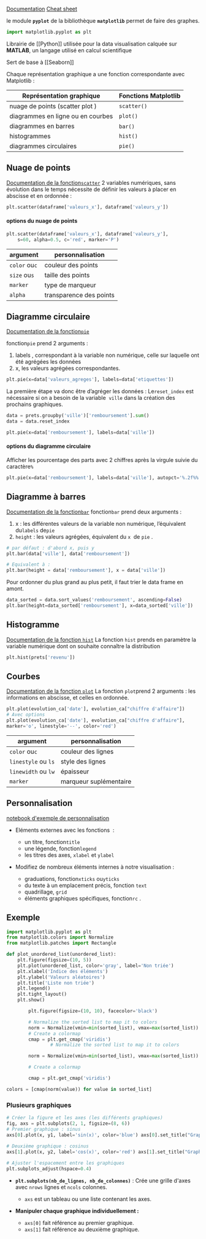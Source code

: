 [Documentation](https://matplotlib.org/3.5.0/index.html)
[Cheat sheet](matplotlib_cheatsheets.pdf)

le module **`pyplot`** de la bibliothèque **`matplotlib`** permet de faire des graphes.
```python
import matplotlib.pyplot as plt
```


Librairie de [[Python]] utilisée pour la data visualisation
calquée sur **MATLAB**, un langage utilisé en calcul scientifique 

Sert de base à [[Seaborn]]

Chaque représentation graphique a une fonction correspondante avec Matplotlib :

| Représentation graphique          | Fonctions Matplotlib |
| --------------------------------- | -------------------- |
| nuage de points (scatter plot )   | `scatter()`          |
| diagrammes en ligne ou en courbes | `plot()`             |
| diagrammes en barres              | `bar()`              |
| histogrammes                      | `hist()`             |
| diagrammes circulaires            | `pie()`              |

## Nuage de points
[Documentation de la fonction`scatter`](https://matplotlib.org/3.5.0/api/_as_gen/matplotlib.pyplot.scatter.html)
2 variables numériques, sans évolution dans le temps
nécessite de définir les valeurs à placer en abscisse et en ordonnée :
```python
plt.scatter(dataframe['valeurs_x'], dataframe['valeurs_y'])
```
#### options du nuage de points
```python
plt.scatter(dataframe['valeurs_x'], dataframe['valeurs_y'],
    s=60, alpha=0.5, c='red', marker='P')
```

| argument      | personnalisation        |
| ------------- | ----------------------- |
| `color` ou`c` | couleur des points      |
| `size` ou`s`  | taille des points       |
| `marker`      | type de marqueur        |
| `alpha`       | transparence des points |
## Diagramme circulaire
[Documentation de la fonction`pie`](https://matplotlib.org/stable/api/_as_gen/matplotlib.pyplot.pie.html)

fonction`pie` prend 2 arguments :
1. labels , correspondant à la variable non numérique, celle sur laquelle ont été agrégées les données
2. x, les valeurs agrégées correspondantes.
```python
plt.pie(x=data['valeurs_agreges'], labels=data['etiquettes'])
```

 La première étape va donc être d’agréger les données :
 Le`reset_index` est nécessaire si on a besoin de la variable  `ville` dans la création des prochains graphiques.
```python
data = prets.groupby('ville')['remboursement'].sum()
data = data.reset_index

plt.pie(x=data['remboursement'], labels=data['ville'])
```

#### options du diagramme circulaire
Afficher les pourcentage des parts avec 2 chiffres après la virgule suivie du caractère`%`
```python
plt.pie(x=data['remboursement'], labels=data['ville'], autopct='%.2f%%')
```


## Diagramme à barres
[Documentation de la fonction`bar`](https://matplotlib.org/3.5.0/api/_as_gen/matplotlib.pyplot.bar.html)
fonction`bar` prend deux arguments :

1. x : les différentes valeurs de la variable non numérique, l’équivalent du`labels` de`pie`
2. `height` : les valeurs agrégées, équivalent du `x`  de `pie` .

```python
# par défaut : d'abord x, puis y
plt.bar(data['ville'], data['remboursement'])

# Equivalent à :
plt.bar(height = data['remboursement'], x = data['ville'])
```

Pour ordonner du plus grand au plus petit, il faut trier le data frame en amont.
```python
data_sorted = data.sort_values('remboursement', ascending=False)
plt.bar(height=data_sorted['remboursement'], x=data_sorted['ville'])
```

## Histogramme
[Documentation de la fonction `hist`](https://matplotlib.org/3.5.0/api/_as_gen/matplotlib.pyplot.hist.html)
La fonction `hist` prends en paramètre la variable numérique dont on souhaite connaître la distribution
```python
plt.hist(prets['revenu'])
```

## Courbes
[Documentation de la fonction `plot`](https://nbviewer.org/urls/gist.githubusercontent.com/Jwink3101/e6b57eba3beca4b05ec146d9e38fc839/raw/f486ca3dcad44c33fc4e7ddedc1f83b82c02b492/Matplotlib_Cheatsheet)
La fonction `plot`prend 2 arguments : les informations en abscisse, et celles en ordonnée.
```python
plt.plot(evolution_ca['date'], evolution_ca["chiffre d'affaire"])
# Avec options
plt.plot(evolution_ca['date'], evolution_ca["chiffre d'affaire"],
marker='o', linestyle='--', color='red')
```

| argument      | personnalisation        |
| ------------- | ----------------------- |
| `color` ou`c` | couleur des lignes      |
| `linestyle` ou `ls`  | style des lignes       |
| `linewidth` ou `lw`     | épaisseur        |
| `marker`       |  marqueur suplémentaire  |

## Personnalisation
[notebook d'exemple de personnalisation](https://nbviewer.org/urls/gist.githubusercontent.com/Jwink3101/e6b57eba3beca4b05ec146d9e38fc839/raw/f486ca3dcad44c33fc4e7ddedc1f83b82c02b492/Matplotlib_Cheatsheet)

- Eléments externes avec les fonctions  :
    - un titre,  fonction`title`
    - une légende, fonction`legend`
    - les titres des axes, `xlabel` et `ylabel`

- Modifiez de nombreux éléments internes à notre visualisation :
    - graduations, fonction`xticks` ou`yticks` 
    - du texte à un emplacement précis, fonction `text` 
    - quadrillage, `grid` 
    - éléments graphiques spécifiques, fonction`rc` .

## Exemple
```python
import matplotlib.pyplot as plt
from matplotlib.colors import Normalize
from matplotlib.patches import Rectangle

def plot_unordered_list(unordered_list):
    plt.figure(figsize=(10, 5))
    plt.plot(unordered_list, color='gray', label='Non triée')
    plt.xlabel('Indice des éléments')
    plt.ylabel('Valeurs aléatoires')
    plt.title('Liste non triée')
    plt.legend()
    plt.tight_layout()
    plt.show()

        plt.figure(figsize=(10, 10), facecolor='black')

        # Normalize the sorted list to map it to colors
        norm = Normalize(vmin=min(sorted_list), vmax=max(sorted_list))
        # Create a colormap
        cmap = plt.get_cmap('viridis')
                # Normalize the sorted list to map it to colors

        norm = Normalize(vmin=min(sorted_list), vmax=max(sorted_list))

        # Create a colormap

        cmap = plt.get_cmap('viridis')

colors = [cmap(norm(value)) for value in sorted_list]
```



### Plusieurs graphiques

```python
# Créer la figure et les axes (les différents graphiques)
fig, axs = plt.subplots(2, 1, figsize=(8, 6))
# Premier graphique : sinus
axs[0].plot(x, y1, label='sin(x)', color='blue') axs[0].set_title("Graphique de sin(x)", color='white') axs[0].legend() axs[0].set_facecolor('#111111')

# Deuxième graphique : cosinus
axs[1].plot(x, y2, label='cos(x)', color='red') axs[1].set_title("Graphique de cos(x)", color='white') axs[1].legend() axs[1].set_facecolor('#111111')
 
# Ajuster l'espacement entre les graphiques
plt.subplots_adjust(hspace=0.4)
```

- **`plt.subplots(nb_de_lignes, nb_de_colonnes)`** : Crée une grille d'axes avec `nrows` lignes et `ncols` colonnes.
    
    - `axs` est un tableau ou une liste contenant les axes.
- **Manipuler chaque graphique individuellement :**
    - `axs[0]` fait référence au premier graphique.
    - `axs[1]` fait référence au deuxième graphique.